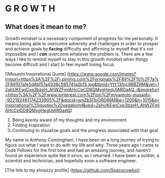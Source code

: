 # G R O W T H

## What does it mean to me?

  Growth mindset is a necessary component of progress for me personally. It means being able to overcome adversity and challenges in order to prosper and achieve goals by **facing** difficulty and affirming to myself that it's not impossible and I **_can_** overcome whatever the problem is. There are a few ways I like to remind myself to stay in this growth mindset when things become difficult and I start to feel myself losing focus.

  ![Musashi Inspirational Quote] (https://www.google.com/imgres?imgurl=https%3A%2F%2Fi.pinimg.com%2Foriginals%2F89%2F10%2F7a%2F89107afe5d4bf51a4938c595741a2b15.jpg&tbnid=YtY13fpc9RBZRM&vet=12ahUKEwiCxp3bzeH_AhWZFmIAHcCpCD8QMygHegUIARDaAQ..i&imgrefurl=https%3A%2F%2Fwww.pinterest.com%2Fpin%2Fmiyamoto-musashi--922182461174233905%2F&docid=wnZb5l1oORD86M&w=1200&h=1015&q=inspirational%20quotes%20vagabond&ved=2ahUKEwiCxp3bzeH_AhWZFmIAHcCpCD8QMygHegUIARDaAQ)

  1. Being _keenly_ aware of my thoughts and my environment
  2. Finding inspiration
  3. Continuing to visualize goals and the progress associated with that goal

  My name is Anthony Cunningham. I have been on a long journey of trying to figure out what I want to do with my life and why. Three years ago I came to Code Fellows for the first time and had an amazing journey, and haven't found an experience quite like it since, so I returned. I have been a soldier, a scientist and technician, and hopefully soon a software engineer.

 [The link to my shnazzy profile] (https://github.com/Spacecowboi)

